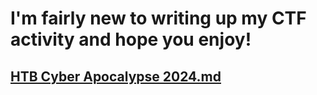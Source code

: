 # I'm fairly new to writing up my CTF activity and hope you enjoy!

## [HTB Cyber Apocalypse 2024.md]([https://github.com/ryanperez151/CTF-Writeups/blob/main/HTB%20Cyber%20Apocalypse%202024.md](https://github.com/ryanperez151/CTF-Writeups/blob/main/HTB%20Cyber%20Apocalypse%202024/HTB%20Cyber%20Apocalypse%202024.md)https://github.com/ryanperez151/CTF-Writeups/blob/main/HTB%20Cyber%20Apocalypse%202024/HTB%20Cyber%20Apocalypse%202024.md)
